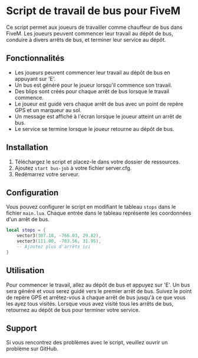 # Script de travail de bus pour FiveM

Ce script permet aux joueurs de travailler comme chauffeur de bus dans FiveM. Les joueurs peuvent commencer leur travail au dépôt de bus, conduire à divers arrêts de bus, et terminer leur service au dépôt.

## Fonctionnalités

- Les joueurs peuvent commencer leur travail au dépôt de bus en appuyant sur 'E'.
- Un bus est généré pour le joueur lorsqu'il commence son travail.
- Des blips sont créés pour chaque arrêt de bus lorsque le travail commence.
- Le joueur est guidé vers chaque arrêt de bus avec un point de repère GPS et un marqueur au sol.
- Un message est affiché à l'écran lorsque le joueur atteint un arrêt de bus.
- Le service se termine lorsque le joueur retourne au dépôt de bus.

## Installation

1. Téléchargez le script et placez-le dans votre dossier de ressources.
2. Ajoutez `start bus-job` à votre fichier server.cfg.
3. Redémarrez votre serveur.

## Configuration

Vous pouvez configurer le script en modifiant le tableau `stops` dans le fichier `main.lua`. Chaque entrée dans le tableau représente les coordonnées d'un arrêt de bus.

```lua
local stops = {
    vector3(307.18, -766.03, 29.82),
    vector3(111.00, -783.56, 31.95),
    -- Ajoutez plus d'arrêts ici
}
```

## Utilisation
Pour commencer le travail, allez au dépôt de bus et appuyez sur 'E'. Un bus sera généré et vous serez guidé vers le premier arrêt de bus. Suivez le point de repère GPS et arrêtez-vous à chaque arrêt de bus jusqu'à ce que vous les ayez tous visités. Lorsque vous avez visité tous les arrêts de bus, retournez au dépôt de bus pour terminer votre service.

## Support
Si vous rencontrez des problèmes avec le script, veuillez ouvrir un problème sur GitHub.